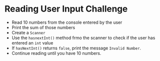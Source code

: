 # Reading User Input Challenge
* Read 10 numbers from the console entered by the user
* Print the sum of those numbers
* Create a `Scanner`
* Use the `hasnextInt()` method frmo the scanner to check if the user has entered an `int` value
* If `hasNextInt()` returns `false`, print the message `Invalid Number`.
* Continue reading until you have 10 numbers.